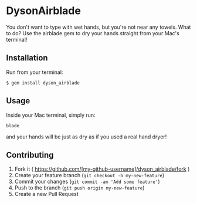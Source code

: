 # DysonAirblade

You don't want to type with wet hands, but you're not near any towels. What to do? Use the airblade gem to dry your hands straight from your Mac's terminal!

## Installation

Run from your terminal:

    $ gem install dyson_airblade

## Usage

Inside your Mac terminal, simply run:

    blade

and your hands will be just as dry as if you used a real hand dryer!


## Contributing

1. Fork it ( https://github.com/[my-github-username]/dyson_airblade/fork )
2. Create your feature branch (`git checkout -b my-new-feature`)
3. Commit your changes (`git commit -am 'Add some feature'`)
4. Push to the branch (`git push origin my-new-feature`)
5. Create a new Pull Request
